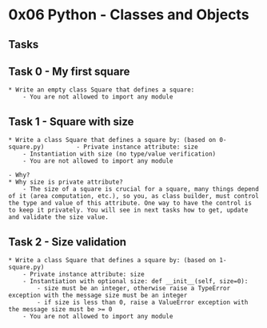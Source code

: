 # 0x06 Python - Classes and Objects
## Tasks
## Task 0 - My first square
	* Write an empty class Square that defines a square:
		- You are not allowed to import any module

## Task 1 - Square with size
	* Write a class Square that defines a square by: (based on 0-square.py) 		- Private instance attribute: size
		- Instantiation with size (no type/value verification)
		- You are not allowed to import any module

	- Why?
	* Why size is private attribute?
		- The size of a square is crucial for a square, many things depend of it (area computation, etc.), so you, as class builder, must control the type and value of this attribute. One way to have the control is to keep it privately. You will see in next tasks how to get, update and validate the size value.

## Task 2 - Size validation
	* Write a class Square that defines a square by: (based on 1-square.py)
		- Private instance attribute: size
		- Instantiation with optional size: def __init__(self, size=0):
			- size must be an integer, otherwise raise a TypeError exception with the message size must be an integer
			- if size is less than 0, raise a ValueError exception with the message size must be >= 0
		- You are not allowed to import any module
